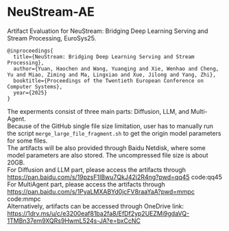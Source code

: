 # NeuStream-AE
Artifact Evaluation for NeuStream: Bridging Deep Learning Serving and Stream Processing, EuroSys25.
```
@inproceedings{
  title={NeuStream: Bridging Deep Learning Serving and Stream Processing},
  author={Yuan, Haochen and Wang, Yuanqing and Xie, Wenhao and Cheng, Yu and Miao, Ziming and Ma, Lingxiao and Xue, Jilong and Yang, Zhi},
  booktitle={Proceedings of the Twentieth European Conference on Computer Systems},
  year={2025}
}
```
The experments consist of three main parts: Diffusion, LLM, and Multi-Agent.  
Because of the GitHub single file size limitation, user has to manually run the script `merge_large_file_fragment.sh` to get the origin model parameters for some files.  
The artifacts will be also provided through Baidu Netdisk, where some model parameters are also stored. The uncompressed file size is about 20GB.  
For Diffusion and LLM part, please access the artifacts through https://pan.baidu.com/s/19pzsF1IBwu7QkJ42j2R4ng?pwd=qq45 code:qq45  
For MultiAgent part, please access the artifacts through https://pan.baidu.com/s/1PyaLMXABYd0jcFV8raaYaA?pwd=mmpc code:mmpc  
Alternatively, artifacts can be accessed through OneDrive link: https://1drv.ms/u/c/e3200eaf81ba2fa8/EfDf2yp2UEZMi9gdaVQ-1TMBn37em9XQRs9HwmL524s-JA?e=bxCcNC
